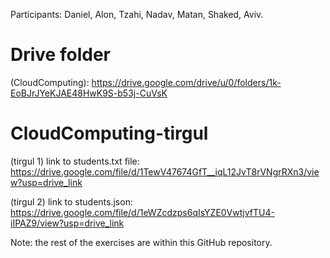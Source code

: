 Participants: Daniel, Alon, Tzahi, Nadav, Matan, Shaked, Aviv.


# Drive folder
(CloudComputing): https://drive.google.com/drive/u/0/folders/1k-EoBJrJYeKJAE48HwK9S-b53j-CuVsK 


# CloudComputing-tirgul

(tirgul 1) link to students.txt file: https://drive.google.com/file/d/1TewV47674GfT__iqL12JvT8rVNgrRXn3/view?usp=drive_link

(tirgul 2) link to students.json: https://drive.google.com/file/d/1eWZcdzps6qIsYZE0VwtjvfTU4-iIPAZ9/view?usp=drive_link 


Note: the rest of the exercises are within this GitHub repository.

